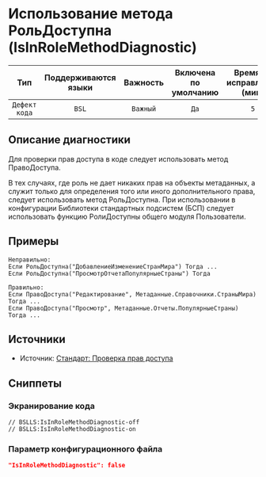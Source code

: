 # Использование метода РольДоступна (IsInRoleMethodDiagnostic)

| Тип | Поддерживаются<br/>языки | Важность | Включена<br/>по умолчанию | Время на<br/>исправление (мин) | Тэги |
| :-: | :-: | :-: | :-: | :-: | :-: |
| `Дефект кода` | `BSL` | `Важный` | `Да` | `5` | `error` |

<!-- Блоки выше заполняются автоматически, не трогать -->
## Описание диагностики
<!-- Описание диагностики заполняется вручную. Необходимо понятным языком описать смысл и схему работу -->
Для проверки прав доступа в коде следует использовать метод ПравоДоступа.

В тех случаях, где роль не дает никаких прав на объекты метаданных, а служит только для определения того или иного дополнительного права, 
следует использовать метод РольДоступна. При использовании в конфигурации Библиотеки стандартных подсистем (БСП) следует 
использовать функцию РолиДоступны общего модуля Пользователи.
## Примеры
<!-- В данном разделе приводятся примеры, на которые диагностика срабатывает, а также можно привести пример, как можно исправить ситуацию -->
```
Неправильно:
Если РольДоступна("ДобавлениеИзменениеСтранМира") Тогда ...
Если РольДоступна("ПросмотрОтчетаПопулярныеСтраны") Тогда
```
```
Правильно:
Если ПравоДоступа("Редактирование", Метаданные.Справочники.СтраныМира) Тогда ...
Если ПравоДоступа("Просмотр", Метаданные.Отчеты.ПопулярныеСтраны) Тогда ...
```
## Источники
<!-- Необходимо указывать ссылки на все источники, из которых почерпнута информация для создания диагностики -->
<!-- Примеры источников

* Источник: [Стандарт: Тексты модулей](https://its.1c.ru/db/v8std#content:456:hdoc)
* Полезная информаця: [Отказ от использования модальных окон](https://its.1c.ru/db/metod8dev#content:5272:hdoc)
* Источник: [Cognitive complexity, ver. 1.4](https://www.sonarsource.com/docs/CognitiveComplexity.pdf) -->
* Источник: [Стандарт: Проверка прав доступа](https://its.1c.ru/db/v8std#content:737:hdoc)

## Сниппеты

<!-- Блоки ниже заполняются автоматически, не трогать -->
### Экранирование кода

```bsl
// BSLLS:IsInRoleMethodDiagnostic-off
// BSLLS:IsInRoleMethodDiagnostic-on
```

### Параметр конфигурационного файла

```json
"IsInRoleMethodDiagnostic": false
```
